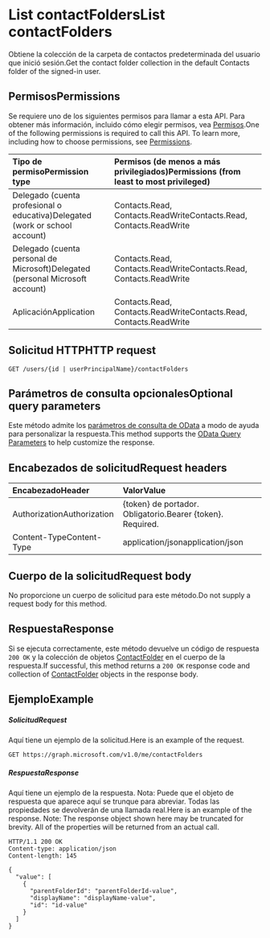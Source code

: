 # <a name="list-contactfolders"></a><span data-ttu-id="095ba-101">List contactFolders</span><span class="sxs-lookup"><span data-stu-id="095ba-101">List contactFolders</span></span>

<span data-ttu-id="095ba-102">Obtiene la colección de la carpeta de contactos predeterminada del usuario que inició sesión.</span><span class="sxs-lookup"><span data-stu-id="095ba-102">Get the contact folder collection in the default Contacts folder of the signed-in user.</span></span>
## <a name="permissions"></a><span data-ttu-id="095ba-103">Permisos</span><span class="sxs-lookup"><span data-stu-id="095ba-103">Permissions</span></span>
<span data-ttu-id="095ba-p101">Se requiere uno de los siguientes permisos para llamar a esta API. Para obtener más información, incluido cómo elegir permisos, vea [Permisos](../../../concepts/permissions_reference.md).</span><span class="sxs-lookup"><span data-stu-id="095ba-p101">One of the following permissions is required to call this API. To learn more, including how to choose permissions, see [Permissions](../../../concepts/permissions_reference.md).</span></span>

|<span data-ttu-id="095ba-106">Tipo de permiso</span><span class="sxs-lookup"><span data-stu-id="095ba-106">Permission type</span></span>      | <span data-ttu-id="095ba-107">Permisos (de menos a más privilegiados)</span><span class="sxs-lookup"><span data-stu-id="095ba-107">Permissions (from least to most privileged)</span></span>              |
|:--------------------|:---------------------------------------------------------|
|<span data-ttu-id="095ba-108">Delegado (cuenta profesional o educativa)</span><span class="sxs-lookup"><span data-stu-id="095ba-108">Delegated (work or school account)</span></span> | <span data-ttu-id="095ba-109">Contacts.Read, Contacts.ReadWrite</span><span class="sxs-lookup"><span data-stu-id="095ba-109">Contacts.Read, Contacts.ReadWrite</span></span>    |
|<span data-ttu-id="095ba-110">Delegado (cuenta personal de Microsoft)</span><span class="sxs-lookup"><span data-stu-id="095ba-110">Delegated (personal Microsoft account)</span></span> | <span data-ttu-id="095ba-111">Contacts.Read, Contacts.ReadWrite</span><span class="sxs-lookup"><span data-stu-id="095ba-111">Contacts.Read, Contacts.ReadWrite</span></span>    |
|<span data-ttu-id="095ba-112">Aplicación</span><span class="sxs-lookup"><span data-stu-id="095ba-112">Application</span></span> | <span data-ttu-id="095ba-113">Contacts.Read, Contacts.ReadWrite</span><span class="sxs-lookup"><span data-stu-id="095ba-113">Contacts.Read, Contacts.ReadWrite</span></span> |

## <a name="http-request"></a><span data-ttu-id="095ba-114">Solicitud HTTP</span><span class="sxs-lookup"><span data-stu-id="095ba-114">HTTP request</span></span>
<!-- { "blockType": "ignored" } -->
```http
GET /users/{id | userPrincipalName}/contactFolders
```
## <a name="optional-query-parameters"></a><span data-ttu-id="095ba-115">Parámetros de consulta opcionales</span><span class="sxs-lookup"><span data-stu-id="095ba-115">Optional query parameters</span></span>
<span data-ttu-id="095ba-116">Este método admite los [parámetros de consulta de OData](http://developer.microsoft.com/en-us/graph/docs/overview/query_parameters) a modo de ayuda para personalizar la respuesta.</span><span class="sxs-lookup"><span data-stu-id="095ba-116">This method supports the [OData Query Parameters](http://developer.microsoft.com/en-us/graph/docs/overview/query_parameters) to help customize the response.</span></span>
## <a name="request-headers"></a><span data-ttu-id="095ba-117">Encabezados de solicitud</span><span class="sxs-lookup"><span data-stu-id="095ba-117">Request headers</span></span>
| <span data-ttu-id="095ba-118">Encabezado</span><span class="sxs-lookup"><span data-stu-id="095ba-118">Header</span></span>       | <span data-ttu-id="095ba-119">Valor</span><span class="sxs-lookup"><span data-stu-id="095ba-119">Value</span></span> |
|:---------------|:--------|
| <span data-ttu-id="095ba-120">Authorization</span><span class="sxs-lookup"><span data-stu-id="095ba-120">Authorization</span></span>  | <span data-ttu-id="095ba-p102">{token} de portador. Obligatorio.</span><span class="sxs-lookup"><span data-stu-id="095ba-p102">Bearer {token}. Required.</span></span>  |
| <span data-ttu-id="095ba-123">Content-Type</span><span class="sxs-lookup"><span data-stu-id="095ba-123">Content-Type</span></span>   | <span data-ttu-id="095ba-124">application/json</span><span class="sxs-lookup"><span data-stu-id="095ba-124">application/json</span></span>  |

## <a name="request-body"></a><span data-ttu-id="095ba-125">Cuerpo de la solicitud</span><span class="sxs-lookup"><span data-stu-id="095ba-125">Request body</span></span>
<span data-ttu-id="095ba-126">No proporcione un cuerpo de solicitud para este método.</span><span class="sxs-lookup"><span data-stu-id="095ba-126">Do not supply a request body for this method.</span></span>

## <a name="response"></a><span data-ttu-id="095ba-127">Respuesta</span><span class="sxs-lookup"><span data-stu-id="095ba-127">Response</span></span>

<span data-ttu-id="095ba-128">Si se ejecuta correctamente, este método devuelve un código de respuesta `200 OK` y la colección de objetos [ContactFolder](../resources/contactfolder.md) en el cuerpo de la respuesta.</span><span class="sxs-lookup"><span data-stu-id="095ba-128">If successful, this method returns a `200 OK` response code and collection of [ContactFolder](../resources/contactfolder.md) objects in the response body.</span></span>
## <a name="example"></a><span data-ttu-id="095ba-129">Ejemplo</span><span class="sxs-lookup"><span data-stu-id="095ba-129">Example</span></span>
##### <a name="request"></a><span data-ttu-id="095ba-130">Solicitud</span><span class="sxs-lookup"><span data-stu-id="095ba-130">Request</span></span>
<span data-ttu-id="095ba-131">Aquí tiene un ejemplo de la solicitud.</span><span class="sxs-lookup"><span data-stu-id="095ba-131">Here is an example of the request.</span></span>
<!-- {
  "blockType": "request",
  "name": "get_contactfolders"
}-->
```http
GET https://graph.microsoft.com/v1.0/me/contactFolders
```
##### <a name="response"></a><span data-ttu-id="095ba-132">Respuesta</span><span class="sxs-lookup"><span data-stu-id="095ba-132">Response</span></span>
<span data-ttu-id="095ba-p103">Aquí tiene un ejemplo de la respuesta. Nota: Puede que el objeto de respuesta que aparece aquí se trunque para abreviar. Todas las propiedades se devolverán de una llamada real.</span><span class="sxs-lookup"><span data-stu-id="095ba-p103">Here is an example of the response. Note: The response object shown here may be truncated for brevity. All of the properties will be returned from an actual call.</span></span>
<!-- {
  "blockType": "response",
  "truncated": true,
  "@odata.type": "microsoft.graph.contactFolder",
  "isCollection": true
} -->
```http
HTTP/1.1 200 OK
Content-type: application/json
Content-length: 145

{
  "value": [
    {
      "parentFolderId": "parentFolderId-value",
      "displayName": "displayName-value",
      "id": "id-value"
    }
  ]
}
```

<!-- uuid: 8fcb5dbc-d5aa-4681-8e31-b001d5168d79
2015-10-25 14:57:30 UTC -->
<!-- {
  "type": "#page.annotation",
  "description": "List contactFolders",
  "keywords": "",
  "section": "documentation",
  "tocPath": ""
}-->
